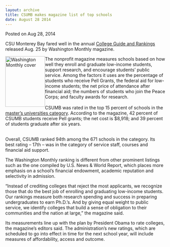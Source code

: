 ```yaml
---
layout: archive
title: CSUMB makes magazine list of top schools
date: August 28 2014
---
```





<span class="date">Posted on Aug 28, 2014    </span>
<p>CSU Monterey Bay fared well in the annual <a href="http://www.washingtonmonthly.com/college_guide/" rel="nofollow">College Guide and Rankings</a> released Aug. 25 by
Washington Monthly magazine.</p>
<p><img alt="Washington Monthly cover" src="http://news.csumb.edu/sites/default/files/65/attachments/news/images/washington_monthly_cover.png" style="width:125px; float:left; height:159px">The nonprofit
magazine measures schools based on how well they enroll and
graduate low-income students, support research, and encourage
students&#x2019; public service. Among the factors it uses are the
percentage of students who receive Pell Grants, the federal aid for
low-income students; the net price of attendance after financial
aid; the numbers of students who join the Peace Corps; and faculty
awards for research.<br>
<br>
CSUMB was rated in the top 15 percent of schools in the <a href="http://www.washingtonmonthly.com/college_guide/rankings-2014/masters-universities-rank.php" rel="nofollow">master&#x2019;s universities category</a>. According to the
magazine, 42 percent of CSUMB students receive Pell grants; the net
cost is $8,918; and 39 percent of students graduate after six
years.</br></br></img></p>
<p>Overall, CSUMB ranked 94th among the 671 schools in the
category. Its best rating &#x2013; 17th &#x2013; was in the category of service
staff, courses and financial aid support.</p>
<p>The Washington Monthly ranking is different from other prominent
listings such as the one compiled by U.S. News &amp; World Report,
which places more emphasis on a school&#x2019;s financial endowment,
academic reputation and selectivity in admission.</p>
<p>&#x201C;Instead of crediting colleges that reject the most applicants,
we recognize those that do the best job of enrolling and graduating
low-income students. Our rankings measure both research spending
and success in preparing undergraduates to earn Ph.D.&#x2019;s. And by
giving equal weight to public service, we identify colleges that
build a sense of obligation to their communities and the nation at
large,&#x201D; the magazine said.</p>
<p>Its measurements line up with the plan by President Obama to
rate colleges, the magazine&#x2019;s editors said. The administration&#x2019;s
new ratings, which are scheduled to go into effect in time for the
next school year, will include measures of affordability, access
and outcome.</p>





